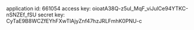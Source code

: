 application id: 661054
access key: oioatA38Q-z5uI_MqF_viJulCe94YTKC-nSNZEf_fSU
secret key: CyTaE9B8WCZfEYhFXwTlAjyZnf47hzJRLFmhK0PNU-c